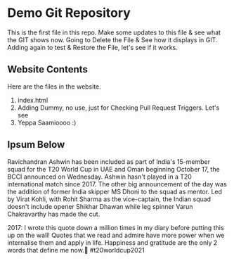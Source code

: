 # Demo Git Repository

This is the first file in this repo.
Make some updates to this file & see what the GIT shows now.
Going to Delete the File & See how it displays in GIT.
Adding again to test & Restore the File, let's see if it works.

## Website Contents

Here are the files in the website.
1. index.html
2. Adding Dummy, no use, just for Checking Pull Request Triggers. Let's see
3. Yeppa Saamioooo :)

## Ipsum Below

Ravichandran Ashwin has been included as part of India's 15-member squad for the T20 World Cup in UAE and Oman beginning October 17, the BCCI announced on Wednesday. Ashwin hasn't played in a T20 international match since 2017. The other big announcement of the day was the addition of former India skipper MS Dhoni to the squad as mentor. Led by Virat Kohli, with Rohit Sharma as the vice-captain, the Indian squad doesn't include opener Shikhar Dhawan while leg spinner Varun Chakravarthy has made the cut.

2017: I wrote this quote down a million times in my diary before putting this up on the wall! Quotes that we read and admire have more power when we internalise them and apply in life. Happiness and gratitude are the only 2 words that define me now.🙏 #t20worldcup2021
